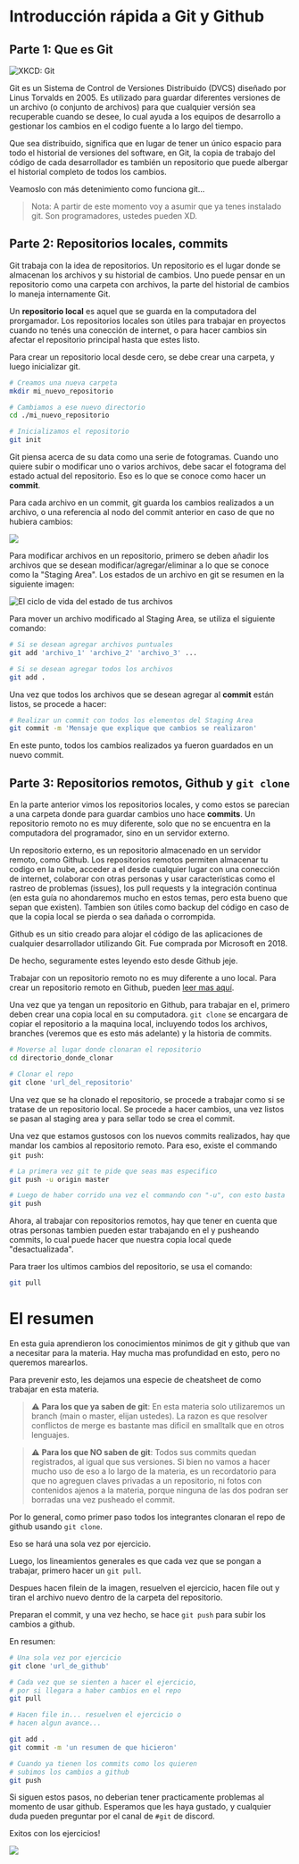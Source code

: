 # Introducción rápida a Git y Github

## Parte 1: Que es Git

![XKCD: Git](https://imgs.xkcd.com/comics/git.png)

Git es un Sistema de Control de Versiones Distribuido (DVCS) diseñado por Linus Torvalds en 2005. Es utilizado para guardar diferentes versiones de un archivo (o conjunto de archivos) para que cualquier versión sea recuperable cuando se desee, lo cual ayuda a los equipos de desarrollo a gestionar los cambios en el codigo fuente a lo largo del tiempo.

Que sea distribuido, significa que en lugar de tener un único espacio para todo el historial de versiones del software, en Git, la copia de trabajo del código de cada desarrollador es también un repositorio que puede albergar el historial completo de todos los cambios.

Veamoslo con más detenimiento como funciona git...

> Nota: A partir de este momento voy a asumir que ya tenes instalado git. Son programadores, ustedes pueden XD.

## Parte 2: Repositorios locales, commits

Git trabaja con la idea de repositorios. Un repositorio es el lugar donde se almacenan los archivos y su historial de cambios. Uno puede pensar en un repositorio como una carpeta con archivos, la parte del historial de cambios lo maneja internamente Git.

Un **repositorio local** es aquel que se guarda en la computadora del prorgamador. Los repositorios locales son útiles para trabajar en proyectos cuando no tenés una conección de internet, o para hacer cambios sin afectar el repositorio principal hasta que estes listo.

Para crear un repositorio local desde cero, se debe crear una carpeta, y luego inicializar git.

```bash
# Creamos una nueva carpeta
mkdir mi_nuevo_repositorio

# Cambiamos a ese nuevo directorio
cd ./mi_nuevo_repositorio

# Inicializamos el repositorio 
git init
```

Git piensa acerca de su data como una serie de fotogramas. Cuando uno quiere subir o modificar uno o varios archivos, debe sacar el fotograma del estado actual del repositorio. Eso es lo que se conoce como hacer un **commit**.

Para cada archivo en un commit, git guarda los cambios realizados a un archivo, o una referencia al nodo del commit anterior en caso de que no hubiera cambios:

![](https://git-scm.com/book/en/v2/images/snapshots.png)

Para modificar archivos en un repositorio, primero se deben añadir los archivos que se desean modificar/agregar/eliminar a lo que se conoce como la "Staging Area". Los estados de un archivo en git se resumen en la siguiente imagen:

![El ciclo de vida del estado de tus archivos](https://git-scm.com/book/en/v2/images/lifecycle.png)

Para mover un archivo modificado al Staging Area, se utiliza el siguiente comando:

```bash
# Si se desean agregar archivos puntuales
git add 'archivo_1' 'archivo_2' 'archivo_3' ...

# Si se desean agregar todos los archivos
git add .
```

Una vez que todos los archivos que se desean agregar al **commit** están listos, se procede a hacer:

```bash
# Realizar un commit con todos los elementos del Staging Area
git commit -m 'Mensaje que explique que cambios se realizaron'
```

En este punto, todos los cambios realizados ya fueron guardados en un nuevo commit.

## Parte 3: Repositorios remotos, Github y `git clone`

En la parte anterior vimos los repositorios locales, y como estos se parecian a una carpeta donde para guardar cambios uno hace **commits**. Un repositorio remoto no es muy diferente, solo que no se encuentra en la computadora del programador, sino en un servidor externo.

Un repositorio externo, es un repositorio almacenado en un servidor remoto, como Github. Los repositorios remotos permiten almacenar tu codigo en la nube, acceder a el desde cualquier lugar con una conección de internet, colaborar con otras personas y usar características como el rastreo de problemas (issues), los pull requests y la integración continua (en esta guía no ahondaremos mucho en estos temas, pero esta bueno que sepan que existen). Tambien son útiles como backup del código en caso de que la copia local se pierda o sea dañada o corrompida.

Github es un sitio creado para alojar el código de las aplicaciones de cualquier desarrollador utilizando Git. Fue comprada por Microsoft en 2018.

De hecho, seguramente estes leyendo esto desde Github jeje.

Trabajar con un repositorio remoto no es muy diferente a uno local. Para crear un repositorio remoto en Github, pueden [leer mas aquí](https://docs.github.com/es/get-started/quickstart/create-a-repo).

Una vez que ya tengan un repositorio en Github, para trabajar en el, primero deben crear una copia local en su computadora. `git clone` se encargara de copiar el repositorio a la maquina local, incluyendo todos los archivos, branches (veremos que es esto más adelante) y la historia de commits.

```bash
# Moverse al lugar donde clonaran el repositorio
cd directorio_donde_clonar

# Clonar el repo
git clone 'url_del_repositorio'
```

Una vez que se ha clonado el repositorio, se procede a trabajar como si se tratase de un repositorio local. Se procede a hacer cambios, una vez listos se pasan al staging area y para sellar todo se crea el commit.

Una vez que estamos gustosos con los nuevos commits realizados, hay que mandar los cambios al repositorio remoto. Para eso, existe el commando `git push`:

```bash
# La primera vez git te pide que seas mas especifico
git push -u origin master

# Luego de haber corrido una vez el commando con "-u", con esto basta
git push
```

Ahora, al trabajar con repositorios remotos, hay que tener en cuenta que otras personas tambien pueden estar trabajando en el y pusheando commits, lo cual puede hacer que nuestra copia local quede "desactualizada".

Para traer los ultimos cambios del repositorio, se usa el comando:

```bash
git pull
```

# El resumen

En esta guia aprendieron los conocimientos minimos de git y github que van a necesitar para la materia. Hay mucha mas profundidad en esto, pero no queremos marearlos.

Para prevenir esto, les dejamos una especie de cheatsheet de como trabajar en esta materia.

> :warning: **Para los que ya saben de git**: En esta materia solo utilizaremos un branch (main o master, elijan ustedes). La razon es que resolver conflictos de merge es bastante mas dificil en smalltalk que en otros lenguajes.

> :warning: **Para los que NO saben de git**: Todos sus commits quedan registrados, al igual que sus versiones. Si bien no vamos a hacer mucho uso de eso a lo largo de la materia, es un recordatorio para que no agreguen claves privadas a un repositorio, ni fotos con contenidos ajenos a la materia, porque ninguna de las dos podran ser borradas una vez pusheado el commit.

Por lo general, como primer paso todos los integrantes clonaran el repo de github usando `git clone`.

Eso se hará una sola vez por ejercicio.

Luego, los lineamientos generales es que cada vez que se pongan a trabajar, primero hacer un `git pull`.

Despues hacen filein de la imagen, resuelven el ejercicio, hacen file out y tiran el archivo nuevo dentro de la carpeta del repositorio.

Preparan el commit, y una vez hecho, se hace `git push` para subir los cambios a github.

En resumen:

```bash
# Una sola vez por ejercicio
git clone 'url_de_github'

# Cada vez que se sienten a hacer el ejercicio,
# por si llegara a haber cambios en el repo
git pull

# Hacen file in... resuelven el ejercicio o
# hacen algun avance...

git add .
git commit -m 'un resumen de que hicieron'

# Cuando ya tienen los commits como los quieren
# subimos los cambios a github
git push
```

Si siguen estos pasos, no deberian tener practicamente problemas al momento de usar github. Esperamos que les haya gustado, y cualquier duda pueden preguntar por el canal de `#git` de discord.

Exitos con los ejercicios!

![](https://media.istockphoto.com/id/1153678999/pt/vetorial/the-end-handwrite-title-on-red-round-bacground-old-movie-ending-screen-vector-illustration.jpg?s=170667a&w=0&k=20&c=WUYhB36jYuNDJ4HY8OIbJTGVVF_P18N-y1YAuXeVo-c=)
